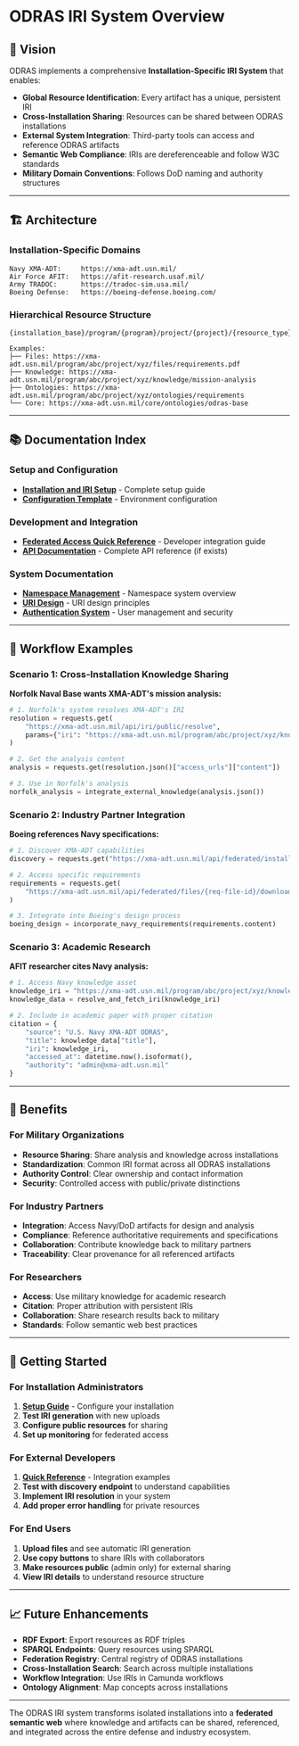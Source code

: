 # ODRAS IRI System Overview

## 🎯 Vision

ODRAS implements a comprehensive **Installation-Specific IRI System** that enables:

- **Global Resource Identification**: Every artifact has a unique, persistent IRI
- **Cross-Installation Sharing**: Resources can be shared between ODRAS installations
- **External System Integration**: Third-party tools can access and reference ODRAS artifacts
- **Semantic Web Compliance**: IRIs are dereferenceable and follow W3C standards
- **Military Domain Conventions**: Follows DoD naming and authority structures

---

## 🏗️ Architecture

### Installation-Specific Domains
```
Navy XMA-ADT:     https://xma-adt.usn.mil/
Air Force AFIT:   https://afit-research.usaf.mil/
Army TRADOC:      https://tradoc-sim.usa.mil/
Boeing Defense:   https://boeing-defense.boeing.com/
```

### Hierarchical Resource Structure
```
{installation_base}/program/{program}/project/{project}/{resource_type}/{resource_id}

Examples:
├── Files: https://xma-adt.usn.mil/program/abc/project/xyz/files/requirements.pdf
├── Knowledge: https://xma-adt.usn.mil/program/abc/project/xyz/knowledge/mission-analysis  
├── Ontologies: https://xma-adt.usn.mil/program/abc/project/xyz/ontologies/requirements
└── Core: https://xma-adt.usn.mil/core/ontologies/odras-base
```

---

## 📚 Documentation Index

### Setup and Configuration
- **[Installation and IRI Setup](./INSTALLATION_AND_IRI_SETUP.md)** - Complete setup guide
- **[Configuration Template](../config/installation-specific.env.template)** - Environment configuration

### Development and Integration  
- **[Federated Access Quick Reference](./FEDERATED_ACCESS_QUICK_REFERENCE.md)** - Developer integration guide
- **[API Documentation](./API_REFERENCE.md)** - Complete API reference (if exists)

### System Documentation
- **[Namespace Management](./namespace/namespace_mvp.md)** - Namespace system overview
- **[URI Design](./namespace-organization-uri-design.md)** - URI design principles
- **[Authentication System](./AUTHENTICATION_SYSTEM.md)** - User management and security

---

## 🔄 Workflow Examples

### Scenario 1: Cross-Installation Knowledge Sharing

**Norfolk Naval Base wants XMA-ADT's mission analysis:**

```python
# 1. Norfolk's system resolves XMA-ADT's IRI
resolution = requests.get(
    "https://xma-adt.usn.mil/api/iri/public/resolve",
    params={"iri": "https://xma-adt.usn.mil/program/abc/project/xyz/knowledge/mission-analysis"}
)

# 2. Get the analysis content
analysis = requests.get(resolution.json()["access_urls"]["content"])

# 3. Use in Norfolk's analysis
norfolk_analysis = integrate_external_knowledge(analysis.json())
```

### Scenario 2: Industry Partner Integration

**Boeing references Navy specifications:**

```python
# 1. Discover XMA-ADT capabilities
discovery = requests.get("https://xma-adt.usn.mil/api/federated/installations/discover")

# 2. Access specific requirements
requirements = requests.get(
    "https://xma-adt.usn.mil/api/federated/files/{req-file-id}/download"
)

# 3. Integrate into Boeing's design process
boeing_design = incorporate_navy_requirements(requirements.content)
```

### Scenario 3: Academic Research

**AFIT researcher cites Navy analysis:**

```python
# 1. Access Navy knowledge asset
knowledge_iri = "https://xma-adt.usn.mil/program/abc/project/xyz/knowledge/lessons-learned"
knowledge_data = resolve_and_fetch_iri(knowledge_iri)

# 2. Include in academic paper with proper citation
citation = {
    "source": "U.S. Navy XMA-ADT ODRAS",
    "title": knowledge_data["title"],
    "iri": knowledge_iri,
    "accessed_at": datetime.now().isoformat(),
    "authority": "admin@xma-adt.usn.mil"
}
```

---

## 🎯 Benefits

### For Military Organizations
- **Resource Sharing**: Share analysis and knowledge across installations
- **Standardization**: Common IRI format across all ODRAS installations  
- **Authority Control**: Clear ownership and contact information
- **Security**: Controlled access with public/private distinctions

### For Industry Partners
- **Integration**: Access Navy/DoD artifacts for design and analysis
- **Compliance**: Reference authoritative requirements and specifications
- **Collaboration**: Contribute knowledge back to military partners
- **Traceability**: Clear provenance for all referenced artifacts

### For Researchers
- **Access**: Use military knowledge for academic research
- **Citation**: Proper attribution with persistent IRIs
- **Collaboration**: Share research results back to military
- **Standards**: Follow semantic web best practices

---

## 🚀 Getting Started

### For Installation Administrators
1. **[Setup Guide](./INSTALLATION_AND_IRI_SETUP.md)** - Configure your installation
2. **Test IRI generation** with new uploads
3. **Configure public resources** for sharing
4. **Set up monitoring** for federated access

### For External Developers
1. **[Quick Reference](./FEDERATED_ACCESS_QUICK_REFERENCE.md)** - Integration examples
2. **Test with discovery endpoint** to understand capabilities
3. **Implement IRI resolution** in your system
4. **Add proper error handling** for private resources

### For End Users
1. **Upload files** and see automatic IRI generation
2. **Use copy buttons** to share IRIs with collaborators
3. **Make resources public** (admin only) for external sharing
4. **View IRI details** to understand resource structure

---

## 📈 Future Enhancements

- **RDF Export**: Export resources as RDF triples
- **SPARQL Endpoints**: Query resources using SPARQL
- **Federation Registry**: Central registry of ODRAS installations
- **Cross-Installation Search**: Search across multiple installations
- **Workflow Integration**: Use IRIs in Camunda workflows
- **Ontology Alignment**: Map concepts across installations

---

The ODRAS IRI system transforms isolated installations into a **federated semantic web** where knowledge and artifacts can be shared, referenced, and integrated across the entire defense and industry ecosystem.

